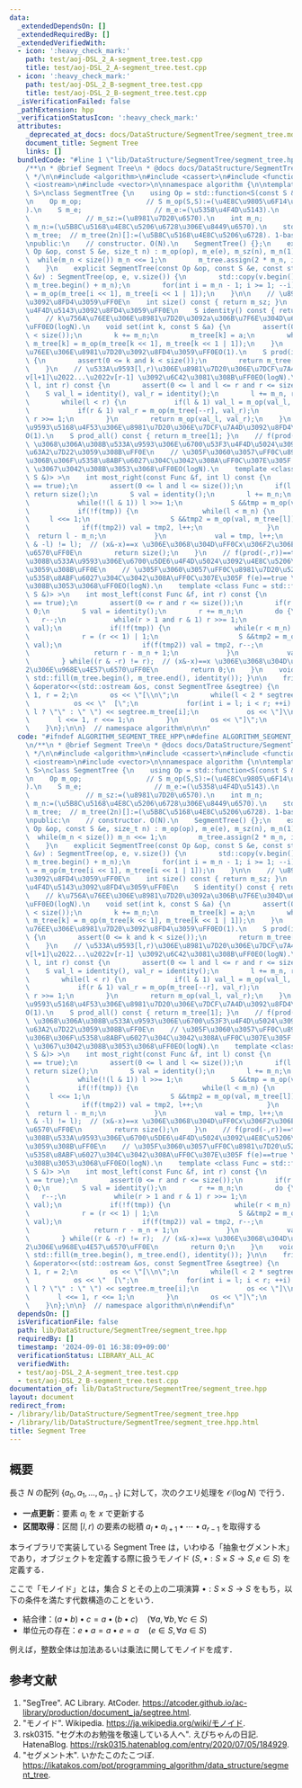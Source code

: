 ```yaml
---
data:
  _extendedDependsOn: []
  _extendedRequiredBy: []
  _extendedVerifiedWith:
  - icon: ':heavy_check_mark:'
    path: test/aoj-DSL_2_A-segment_tree.test.cpp
    title: test/aoj-DSL_2_A-segment_tree.test.cpp
  - icon: ':heavy_check_mark:'
    path: test/aoj-DSL_2_B-segment_tree.test.cpp
    title: test/aoj-DSL_2_B-segment_tree.test.cpp
  _isVerificationFailed: false
  _pathExtension: hpp
  _verificationStatusIcon: ':heavy_check_mark:'
  attributes:
    _deprecated_at_docs: docs/DataStructure/SegmentTree/segment_tree.md
    document_title: Segment Tree
    links: []
  bundledCode: "#line 1 \"lib/DataStructure/SegmentTree/segment_tree.hpp\"\n\n\n\n\
    /**\n * @brief Segment Tree\n * @docs docs/DataStructure/SegmentTree/segment_tree.md\n\
    \ */\n\n#include <algorithm>\n#include <cassert>\n#include <functional>\n#include\
    \ <iostream>\n#include <vector>\n\nnamespace algorithm {\n\ntemplate <typename\
    \ S>\nclass SegmentTree {\n    using Op = std::function<S(const S &, const S &)>;\n\
    \n    Op m_op;                // S m_op(S,S):=(\u4E8C\u9805\u6F14\u7B97\u95A2\u6570\
    ).\n    S m_e;                  // m_e:=(\u5358\u4F4D\u5143).\n    int m_sz; \
    \              // m_sz:=(\u8981\u7D20\u6570).\n    int m_n;                //\
    \ m_n:=(\u5B8C\u5168\u4E8C\u5206\u6728\u306E\u8449\u6570).\n    std::vector<S>\
    \ m_tree;  // m_tree(2n)[]:=(\u5B8C\u5168\u4E8C\u5206\u6728). 1-based index.\n\
    \npublic:\n    // constructor. O(N).\n    SegmentTree() {};\n    explicit SegmentTree(const\
    \ Op &op, const S &e, size_t n) : m_op(op), m_e(e), m_sz(n), m_n(1) {\n      \
    \  while(m_n < size()) m_n <<= 1;\n        m_tree.assign(2 * m_n, identity());\n\
    \    }\n    explicit SegmentTree(const Op &op, const S &e, const std::vector<S>\
    \ &v) : SegmentTree(op, e, v.size()) {\n        std::copy(v.begin(), v.end(),\
    \ m_tree.begin() + m_n);\n        for(int i = m_n - 1; i >= 1; --i) m_tree[i]\
    \ = m_op(m_tree[i << 1], m_tree[i << 1 | 1]);\n    }\n\n    // \u8981\u7D20\u6570\
    \u3092\u8FD4\u3059\uFF0E\n    int size() const { return m_sz; }\n    // \u5358\
    \u4F4D\u5143\u3092\u8FD4\u3059\uFF0E\n    S identity() const { return m_e; }\n\
    \    // k\u756A\u76EE\u306E\u8981\u7D20\u3092a\u306B\u7F6E\u304D\u63DB\u3048\u308B\
    \uFF0EO(logN).\n    void set(int k, const S &a) {\n        assert(0 <= k and k\
    \ < size());\n        k += m_n;\n        m_tree[k] = a;\n        while(k >>= 1)\
    \ m_tree[k] = m_op(m_tree[k << 1], m_tree[k << 1 | 1]);\n    }\n    // k\u756A\
    \u76EE\u306E\u8981\u7D20\u3092\u8FD4\u3059\uFF0EO(1).\n    S prod(int k) const\
    \ {\n        assert(0 <= k and k < size());\n        return m_tree[k + m_n];\n\
    \    }\n    // \u533A\u9593[l,r)\u306E\u8981\u7D20\u306E\u7DCF\u7A4D v[l]\u2022\
    v[l+1]\u2022...\u2022v[r-1] \u3092\u6C42\u3081\u308B\uFF0EO(logN).\n    S prod(int\
    \ l, int r) const {\n        assert(0 <= l and l <= r and r <= size());\n    \
    \    S val_l = identity(), val_r = identity();\n        l += m_n, r += m_n;\n\
    \        while(l < r) {\n            if(l & 1) val_l = m_op(val_l, m_tree[l++]);\n\
    \            if(r & 1) val_r = m_op(m_tree[--r], val_r);\n            l >>= 1,\
    \ r >>= 1;\n        }\n        return m_op(val_l, val_r);\n    }\n    // \u533A\
    \u9593\u5168\u4F53\u306E\u8981\u7D20\u306E\u7DCF\u7A4D\u3092\u8FD4\u3059\uFF0E\
    O(1).\n    S prod_all() const { return m_tree[1]; }\n    // f(prod(l,-))==true\
    \ \u3068\u306A\u308B\u533A\u9593\u306E\u6700\u53F3\u4F4D\u5024\u3092\u4E8C\u5206\
    \u63A2\u7D22\u3059\u308B\uFF0E\n    // \u305F\u3060\u3057\uFF0C\u8981\u7D20\u5217\
    \u306B\u306F\u5358\u8ABF\u6027\u304C\u3042\u308A\uFF0C\u307E\u305F f(e)==true\
    \ \u3067\u3042\u308B\u3053\u3068\uFF0EO(logN).\n    template <class Func = std::function<bool(const\
    \ S &)> >\n    int most_right(const Func &f, int l) const {\n        assert(f(identity())\
    \ == true);\n        assert(0 <= l and l <= size());\n        if(l == size())\
    \ return size();\n        S val = identity();\n        l += m_n;\n        do {\n\
    \            while(!(l & 1)) l >>= 1;\n            S &&tmp = m_op(val, m_tree[l]);\n\
    \            if(!f(tmp)) {\n                while(l < m_n) {\n               \
    \     l <<= 1;\n                    S &&tmp2 = m_op(val, m_tree[l]);\n       \
    \             if(f(tmp2)) val = tmp2, l++;\n                }\n              \
    \  return l - m_n;\n            }\n            val = tmp, l++;\n        } while((l\
    \ & -l) != l);  // (x&-x)==x \u306E\u3068\u304D\uFF0Cx\u306F2\u306E\u968E\u4E57\
    \u6570\uFF0E\n        return size();\n    }\n    // f(prod(-,r))==true \u3068\u306A\
    \u308B\u533A\u9593\u306E\u6700\u5DE6\u4F4D\u5024\u3092\u4E8C\u5206\u63A2\u7D22\
    \u3059\u308B\uFF0E\n    // \u305F\u3060\u3057\uFF0C\u8981\u7D20\u5217\u306B\u306F\
    \u5358\u8ABF\u6027\u304C\u3042\u308A\uFF0C\u307E\u305F f(e)==true \u3067\u3042\
    \u308B\u3053\u3068\uFF0EO(logN).\n    template <class Func = std::function<bool(const\
    \ S &)> >\n    int most_left(const Func &f, int r) const {\n        assert(f(identity())\
    \ == true);\n        assert(0 <= r and r <= size());\n        if(r == 0) return\
    \ 0;\n        S val = identity();\n        r += m_n;\n        do {\n         \
    \   r--;\n            while(r > 1 and r & 1) r >>= 1;\n            S &&tmp = m_op(m_tree[r],\
    \ val);\n            if(!f(tmp)) {\n                while(r < m_n) {\n       \
    \             r = (r << 1) | 1;\n                    S &&tmp2 = m_op(m_tree[r],\
    \ val);\n                    if(f(tmp2)) val = tmp2, r--;\n                }\n\
    \                return r - m_n + 1;\n            }\n            val = tmp;\n\
    \        } while((r & -r) != r);  // (x&-x)==x \u306E\u3068\u304D\uFF0Cx\u306F\
    2\u306E\u968E\u4E57\u6570\uFF0E\n        return 0;\n    }\n    void reset() {\
    \ std::fill(m_tree.begin(), m_tree.end(), identity()); }\n\n    friend std::ostream\
    \ &operator<<(std::ostream &os, const SegmentTree &segtree) {\n        int l =\
    \ 1, r = 2;\n        os << \"[\\n\";\n        while(l < 2 * segtree.m_n) {\n \
    \           os << \"  [\";\n            for(int i = l; i < r; ++i) os << (i ==\
    \ l ? \"\" : \" \") << segtree.m_tree[i];\n            os << \"]\\n\";\n     \
    \       l <<= 1, r <<= 1;\n        }\n        os << \"]\";\n        return os;\n\
    \    }\n};\n\n}  // namespace algorithm\n\n\n"
  code: "#ifndef ALGORITHM_SEGMENT_TREE_HPP\n#define ALGORITHM_SEGMENT_TREE_HPP 1\n\
    \n/**\n * @brief Segment Tree\n * @docs docs/DataStructure/SegmentTree/segment_tree.md\n\
    \ */\n\n#include <algorithm>\n#include <cassert>\n#include <functional>\n#include\
    \ <iostream>\n#include <vector>\n\nnamespace algorithm {\n\ntemplate <typename\
    \ S>\nclass SegmentTree {\n    using Op = std::function<S(const S &, const S &)>;\n\
    \n    Op m_op;                // S m_op(S,S):=(\u4E8C\u9805\u6F14\u7B97\u95A2\u6570\
    ).\n    S m_e;                  // m_e:=(\u5358\u4F4D\u5143).\n    int m_sz; \
    \              // m_sz:=(\u8981\u7D20\u6570).\n    int m_n;                //\
    \ m_n:=(\u5B8C\u5168\u4E8C\u5206\u6728\u306E\u8449\u6570).\n    std::vector<S>\
    \ m_tree;  // m_tree(2n)[]:=(\u5B8C\u5168\u4E8C\u5206\u6728). 1-based index.\n\
    \npublic:\n    // constructor. O(N).\n    SegmentTree() {};\n    explicit SegmentTree(const\
    \ Op &op, const S &e, size_t n) : m_op(op), m_e(e), m_sz(n), m_n(1) {\n      \
    \  while(m_n < size()) m_n <<= 1;\n        m_tree.assign(2 * m_n, identity());\n\
    \    }\n    explicit SegmentTree(const Op &op, const S &e, const std::vector<S>\
    \ &v) : SegmentTree(op, e, v.size()) {\n        std::copy(v.begin(), v.end(),\
    \ m_tree.begin() + m_n);\n        for(int i = m_n - 1; i >= 1; --i) m_tree[i]\
    \ = m_op(m_tree[i << 1], m_tree[i << 1 | 1]);\n    }\n\n    // \u8981\u7D20\u6570\
    \u3092\u8FD4\u3059\uFF0E\n    int size() const { return m_sz; }\n    // \u5358\
    \u4F4D\u5143\u3092\u8FD4\u3059\uFF0E\n    S identity() const { return m_e; }\n\
    \    // k\u756A\u76EE\u306E\u8981\u7D20\u3092a\u306B\u7F6E\u304D\u63DB\u3048\u308B\
    \uFF0EO(logN).\n    void set(int k, const S &a) {\n        assert(0 <= k and k\
    \ < size());\n        k += m_n;\n        m_tree[k] = a;\n        while(k >>= 1)\
    \ m_tree[k] = m_op(m_tree[k << 1], m_tree[k << 1 | 1]);\n    }\n    // k\u756A\
    \u76EE\u306E\u8981\u7D20\u3092\u8FD4\u3059\uFF0EO(1).\n    S prod(int k) const\
    \ {\n        assert(0 <= k and k < size());\n        return m_tree[k + m_n];\n\
    \    }\n    // \u533A\u9593[l,r)\u306E\u8981\u7D20\u306E\u7DCF\u7A4D v[l]\u2022\
    v[l+1]\u2022...\u2022v[r-1] \u3092\u6C42\u3081\u308B\uFF0EO(logN).\n    S prod(int\
    \ l, int r) const {\n        assert(0 <= l and l <= r and r <= size());\n    \
    \    S val_l = identity(), val_r = identity();\n        l += m_n, r += m_n;\n\
    \        while(l < r) {\n            if(l & 1) val_l = m_op(val_l, m_tree[l++]);\n\
    \            if(r & 1) val_r = m_op(m_tree[--r], val_r);\n            l >>= 1,\
    \ r >>= 1;\n        }\n        return m_op(val_l, val_r);\n    }\n    // \u533A\
    \u9593\u5168\u4F53\u306E\u8981\u7D20\u306E\u7DCF\u7A4D\u3092\u8FD4\u3059\uFF0E\
    O(1).\n    S prod_all() const { return m_tree[1]; }\n    // f(prod(l,-))==true\
    \ \u3068\u306A\u308B\u533A\u9593\u306E\u6700\u53F3\u4F4D\u5024\u3092\u4E8C\u5206\
    \u63A2\u7D22\u3059\u308B\uFF0E\n    // \u305F\u3060\u3057\uFF0C\u8981\u7D20\u5217\
    \u306B\u306F\u5358\u8ABF\u6027\u304C\u3042\u308A\uFF0C\u307E\u305F f(e)==true\
    \ \u3067\u3042\u308B\u3053\u3068\uFF0EO(logN).\n    template <class Func = std::function<bool(const\
    \ S &)> >\n    int most_right(const Func &f, int l) const {\n        assert(f(identity())\
    \ == true);\n        assert(0 <= l and l <= size());\n        if(l == size())\
    \ return size();\n        S val = identity();\n        l += m_n;\n        do {\n\
    \            while(!(l & 1)) l >>= 1;\n            S &&tmp = m_op(val, m_tree[l]);\n\
    \            if(!f(tmp)) {\n                while(l < m_n) {\n               \
    \     l <<= 1;\n                    S &&tmp2 = m_op(val, m_tree[l]);\n       \
    \             if(f(tmp2)) val = tmp2, l++;\n                }\n              \
    \  return l - m_n;\n            }\n            val = tmp, l++;\n        } while((l\
    \ & -l) != l);  // (x&-x)==x \u306E\u3068\u304D\uFF0Cx\u306F2\u306E\u968E\u4E57\
    \u6570\uFF0E\n        return size();\n    }\n    // f(prod(-,r))==true \u3068\u306A\
    \u308B\u533A\u9593\u306E\u6700\u5DE6\u4F4D\u5024\u3092\u4E8C\u5206\u63A2\u7D22\
    \u3059\u308B\uFF0E\n    // \u305F\u3060\u3057\uFF0C\u8981\u7D20\u5217\u306B\u306F\
    \u5358\u8ABF\u6027\u304C\u3042\u308A\uFF0C\u307E\u305F f(e)==true \u3067\u3042\
    \u308B\u3053\u3068\uFF0EO(logN).\n    template <class Func = std::function<bool(const\
    \ S &)> >\n    int most_left(const Func &f, int r) const {\n        assert(f(identity())\
    \ == true);\n        assert(0 <= r and r <= size());\n        if(r == 0) return\
    \ 0;\n        S val = identity();\n        r += m_n;\n        do {\n         \
    \   r--;\n            while(r > 1 and r & 1) r >>= 1;\n            S &&tmp = m_op(m_tree[r],\
    \ val);\n            if(!f(tmp)) {\n                while(r < m_n) {\n       \
    \             r = (r << 1) | 1;\n                    S &&tmp2 = m_op(m_tree[r],\
    \ val);\n                    if(f(tmp2)) val = tmp2, r--;\n                }\n\
    \                return r - m_n + 1;\n            }\n            val = tmp;\n\
    \        } while((r & -r) != r);  // (x&-x)==x \u306E\u3068\u304D\uFF0Cx\u306F\
    2\u306E\u968E\u4E57\u6570\uFF0E\n        return 0;\n    }\n    void reset() {\
    \ std::fill(m_tree.begin(), m_tree.end(), identity()); }\n\n    friend std::ostream\
    \ &operator<<(std::ostream &os, const SegmentTree &segtree) {\n        int l =\
    \ 1, r = 2;\n        os << \"[\\n\";\n        while(l < 2 * segtree.m_n) {\n \
    \           os << \"  [\";\n            for(int i = l; i < r; ++i) os << (i ==\
    \ l ? \"\" : \" \") << segtree.m_tree[i];\n            os << \"]\\n\";\n     \
    \       l <<= 1, r <<= 1;\n        }\n        os << \"]\";\n        return os;\n\
    \    }\n};\n\n}  // namespace algorithm\n\n#endif\n"
  dependsOn: []
  isVerificationFile: false
  path: lib/DataStructure/SegmentTree/segment_tree.hpp
  requiredBy: []
  timestamp: '2024-09-01 16:38:09+09:00'
  verificationStatus: LIBRARY_ALL_AC
  verifiedWith:
  - test/aoj-DSL_2_A-segment_tree.test.cpp
  - test/aoj-DSL_2_B-segment_tree.test.cpp
documentation_of: lib/DataStructure/SegmentTree/segment_tree.hpp
layout: document
redirect_from:
- /library/lib/DataStructure/SegmentTree/segment_tree.hpp
- /library/lib/DataStructure/SegmentTree/segment_tree.hpp.html
title: Segment Tree
---
```

## 概要

長さ $N$ の配列 $\lbrace a_0, a_1, \ldots, a_{n-1} \rbrace$ に対して，次のクエリ処理を $\mathcal{O}(\log N)$ で行う．

- **一点更新**：要素 $a_i$ を $x$ で更新する
- **区間取得**：区間 $[l, r)$ の要素の総積 $a_l \bullet a_{l+1} \bullet \cdots \bullet a_{r-1}$ を取得する

本ライブラリで実装している Segment Tree は，いわゆる「抽象セグメント木」であり，オブジェクトを定義する際に扱うモノイド $(S, \bullet : S \times S \rightarrow S, e \in S)$ を定義する．

ここで「モノイド」とは，集合 $S$ とその上の二項演算 $\bullet : S \times S \rightarrow S$ をもち，以下の条件を満たす代数構造のことをいう．

- 結合律：$(a \bullet b) \bullet c = a \bullet (b \bullet c) \quad (\forall a, \forall b, \forall c \in S)$
- 単位元の存在：$e \bullet a = a \bullet e = a \quad (e \in S, \forall a \in S)$

例えば，整数全体は加法あるいは乗法に関してモノイドを成す．


## 参考文献

1. "SegTree". AC Library. AtCoder. <https://atcoder.github.io/ac-library/production/document_ja/segtree.html>.
1. "モノイド". Wikipedia. <https://ja.wikipedia.org/wiki/モノイド>.
1. rsk0315. "セグ木のお勉強を敬遠している人へ". えびちゃんの日記. HatenaBlog. <https://rsk0315.hatenablog.com/entry/2020/07/05/184929>.
1. "セグメント木". いかたこのたこつぼ. <https://ikatakos.com/pot/programming_algorithm/data_structure/segment_tree>.
